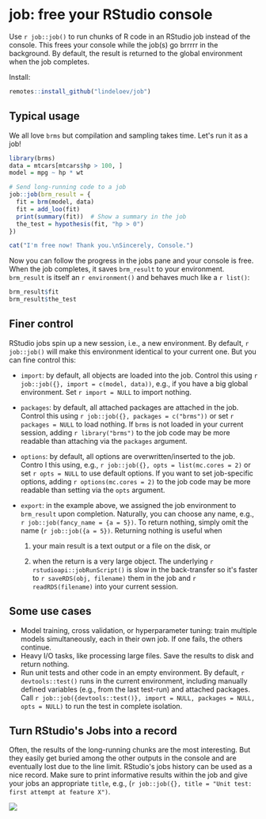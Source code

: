 # job: free your RStudio console

Use `r job::job()` to run chunks of R code in an RStudio job instead of the console. This frees your console while the job(s) go brrrrr in the background. By default, the result is returned to the global environment when the job completes.

Install:

``` r
remotes::install_github("lindeloev/job")
```

## Typical usage

We all love `brms` but compilation and sampling takes time. Let's run it as a job!

``` r
library(brms)
data = mtcars[mtcars$hp > 100, ]
model = mpg ~ hp * wt

# Send long-running code to a job
job::job(brm_result = {
  fit = brm(model, data)
  fit = add_loo(fit)
  print(summary(fit))  # Show a summary in the job
  the_test = hypothesis(fit, "hp > 0")
})

cat("I'm free now! Thank you.\nSincerely, Console.")
```

Now you can follow the progress in the jobs pane and your console is free. When the job completes, it saves `brm_result` to your environment. `brm_result` is itself an `r environment()` and behaves much like a `r list()`:

``` r
brm_result$fit
brm_result$the_test
```

## Finer control

RStudio jobs spin up a new session, i.e., a new environment. By default, `r job::job()` will make this environment identical to your current one. But you can fine control this:

-   `import`: by default, all objects are loaded into the job. Control this using `r job::job({}, import = c(model, data))`, e.g., if you have a big global environment. Set `r import = NULL` to import nothing.

-   `packages`: by default, all attached packages are attached in the job. Control this using `r job::job({}, packages = c("brms"))` or set `r packages = NULL` to load nothing. If `brms` is not loaded in your current session, adding `r library("brms")` to the job code may be more readable than attaching via the `packages` argument.

-   `options`: by default, all options are overwritten/inserted to the job. Contro l this using, e.g., `r job::job({}, opts = list(mc.cores = 2)` or set `r opts = NULL` to use default options. If you want to set job-specific options, adding `r options(mc.cores = 2)` to the job code may be more readable than setting via the `opts` argument.

-   `export`: in the example above, we assigned the job environment to `brm_result` upon completion. Naturally, you can choose any name, e.g., `r job::job(fancy_name = {a = 5})`. To return nothing, simply omit the name (`r job::job({a = 5})`. Returning nothing is useful when

    1.  your main result is a text output or a file on the disk, or

    2.  when the return is a very large object. The underlying `r rstudioapi::jobRunScript()` is slow in the back-transfer so it's faster to `r saveRDS(obj, filename)` them in the job and `r readRDS(filename)` into your current session.

## Some use cases

-   Model training, cross validation, or hyperparameter tuning: train multiple models simultaneously, each in their own job. If one fails, the others continue.
-   Heavy I/O tasks, like processing large files. Save the results to disk and return nothing.
-   Run unit tests and other code in an empty environment. By default, `r devtools::test()` runs in the current environment, including manually defined variables (e.g., from the last test-run) and attached packages. Call `r job::job({devtools::test()}, import = NULL, packages = NULL, opts = NULL)` to run the test in complete isolation.

## Turn RStudio's Jobs into a record

Often, the results of the long-running chunks are the most interesting. But they easily get buried among the other outputs in the console and are eventually lost due to the line limit. RStudio's jobs history can be used as a nice record. Make sure to print informative results within the job and give your jobs an appropriate `title`, e.g., (`r job::job({}, title = "Unit test: first attempt at feature X")`.

![](https://raw.githubusercontent.com/lindeloev/job/master/man/figures/joblist.png)
